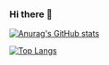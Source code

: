 ### Hi there 👋

[![Anurag's GitHub stats](https://github-readme-stats.vercel.app/api?username=Rick0317)](https://github.com/Rick0317/github-readme-stats)


[![Top Langs](https://github-readme-stats-git-masterrstaa-rickstaa.vercel.app/api/top-langs/?username=Rick0317)](https://github.com/Rick0317/github-readme-stats)
